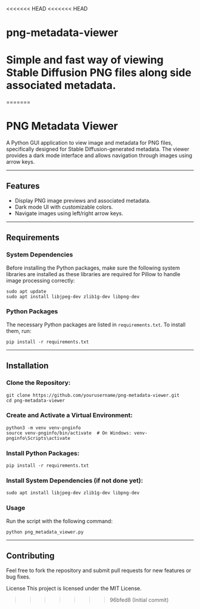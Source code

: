 <<<<<<< HEAD
<<<<<<< HEAD
# png-metadata-viewer
Simple and fast way of viewing Stable Diffusion PNG files along side associated metadata.
=======
=======
# PNG Metadata Viewer

A Python GUI application to view image and metadata for PNG files, specifically designed for Stable Diffusion-generated metadata. The viewer provides a dark mode interface and allows navigation through images using arrow keys.

---
## Features

- Display PNG image previews and associated metadata.
- Dark mode UI with customizable colors.
- Navigate images using left/right arrow keys.
---
## Requirements

### System Dependencies
Before installing the Python packages, make sure the following system libraries are installed as these libraries are required for Pillow to handle image processing correctly:

```
sudo apt update
sudo apt install libjpeg-dev zlib1g-dev libpng-dev
```

### Python Packages
The necessary Python packages are listed in `requirements.txt`. To install them, run:

```
pip install -r requirements.txt
```

---
## Installation
### Clone the Repository:
```
git clone https://github.com/yourusername/png-metadata-viewer.git
cd png-metadata-viewer
```
### Create and Activate a Virtual Environment:

```
python3 -m venv venv-pnginfo
source venv-pnginfo/bin/activate  # On Windows: venv-pnginfo\Scripts\activate
```

### Install Python Packages:

```
pip install -r requirements.txt
```

### Install System Dependencies (if not done yet):

```
sudo apt install libjpeg-dev zlib1g-dev libpng-dev
```
### Usage
Run the script with the following command:

```
python png_metadata_viewer.py
```

---

## Contributing
Feel free to fork the repository and submit pull requests for new features or bug fixes.

License
This project is licensed under the MIT License.
>>>>>>> 96bfed8 (Initial commit)
